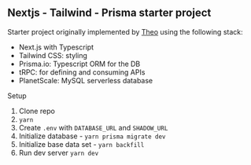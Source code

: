 ## Nextjs - Tailwind - Prisma starter project

Starter project originally implemented by [Theo](https://github.com/TheoBr) using the following stack:

- Next.js with Typescript
- Tailwind CSS: styling
- Prisma.io: Typescript ORM for the DB
- tRPC: for defining and consuming APIs
- PlanetScale: MySQL serverless database

Setup

1. Clone repo
2. `yarn`
3. Create `.env` with `DATABASE_URL` and `SHADOW_URL`
4. Initialize database - `yarn prisma migrate dev`
5. Initialize base data set - `yarn backfill`
6. Run dev server `yarn dev`
